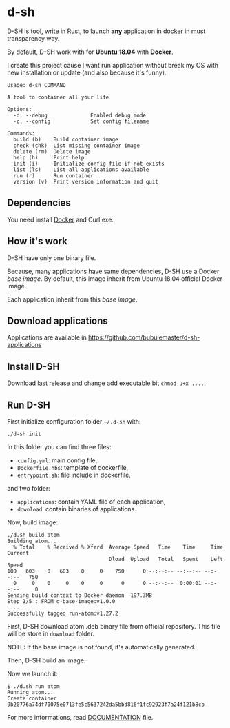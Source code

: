 # d-sh

D-SH is tool, write in Rust, to launch **any** application in
docker in must transparency way.

By default, D-SH work with for **Ubuntu 18.04** with **Docker**.

I create this project cause I want run application without break my OS with new
installation or update (and also because it's funny).

```
Usage: d-sh COMMAND

A tool to container all your life

Options:
  -d, --debug              Enabled debug mode
  -c, --config             Set config filename

Commands:
  build (b)    Build container image
  check (chk)  List missing container image
  delete (rm)  Delete image
  help (h)     Print help
  init (i)     Initialize config file if not exists
  list (ls)    List all applications available
  run (r)      Run container
  version (v)  Print version information and quit
```

## Dependencies

You need install [Docker](https://docs.docker.com/install/) and Curl exe.

## How it's work

D-SH have only one binary file.

Because, many applications have same dependencies, D-SH use a Docker
*base image*. By default, this image inherit from Ubuntu 18.04 official
Docker image.

Each application inherit from this *base image*.

## Download applications

Applications are available in https://github.com/bubulemaster/d-sh-applications

## Install D-SH

Download last release and change add executable bit `chmod u+x ....`.

## Run D-SH

First initialize configuration folder `~/.d-sh` with:
```
./d-sh init
```

In this folder you can find three files:
 - `config.yml`: main config file,
 - `Dockerfile.hbs`: template of dockerfile,
 - `entrypoint.sh`: file include in dockerfile.

and two folder:
 - `applications`: contain YAML file of each application,
 - `download`: contain binaries of applications.

Now, build image:
```
./d.sh build atom
Building atom...
  % Total    % Received % Xferd  Average Speed   Time    Time     Time  Current
                                 Dload  Upload   Total   Spent    Left  Speed
100   603    0   603    0     0    750      0 --:--:-- --:--:-- --:--:--   750
  0     0    0     0    0     0      0      0 --:--:--  0:00:01 --:--:--     0
Sending build context to Docker daemon  197.3MB
Step 1/5 : FROM d-base-image:v1.0.0
 ...
Successfully tagged run-atom:v1.27.2
```

First, D-SH download atom .deb binary file from official repository. This file
will be store in `download` folder.

NOTE: If the base image is not found, it's automatically generated.

Then, D-SH build an image.

Now we launch it:
```
$ ./d.sh run atom
Running atom...
Create container
9b20776a74df70075e0713fe5c5637242da5bbd816f1fc92923f7a24f121b8cb
```

For more informations, read [DOCUMENTATION](DOCUMENTATION.md) file.
